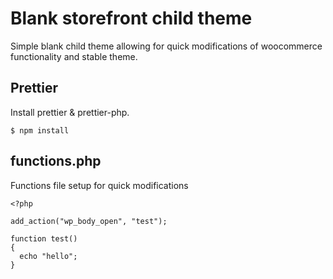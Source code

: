 # Blank storefront child theme

Simple blank child theme allowing for quick modifications of woocommerce functionality and stable theme.

## Prettier

Install prettier & prettier-php.

```
$ npm install
```

## functions.php

Functions file setup for quick modifications

```
<?php

add_action("wp_body_open", "test");

function test()
{
  echo "hello";
}

```
